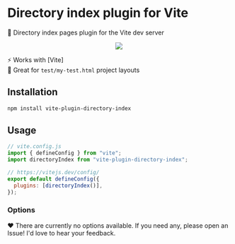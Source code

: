 # Directory index plugin for Vite

📂 Directory index pages plugin for the Vite dev server

<p align=center>
  <img src="https://i.imgur.com/TNMoGhn.png">
</p>

⚡ Works with [Vite] \
📂 Great for `test/my-test.html` project layouts

## Installation

```sh
npm install vite-plugin-directory-index
```

## Usage

```js
// vite.config.js
import { defineConfig } from "vite";
import directoryIndex from "vite-plugin-directory-index";

// https://vitejs.dev/config/
export default defineConfig({
  plugins: [directoryIndex()],
});
```

### Options

❤️ There are currently no options available. If you need any, please open an
Issue! I'd love to hear your feedback.
